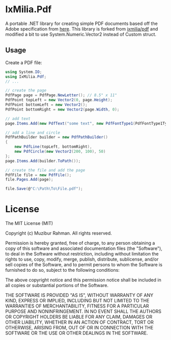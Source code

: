 ﻿IxMilia.Pdf
===========

A portable .NET library for creating simple PDF documents based off the Adobe
specification from [here](http://wwwimages.adobe.com/content/dam/Adobe/en/devnet/pdf/pdfs/PDF32000_2008.pdf).
This library is forked from [ixmilia/pdf](https://github.com/ixmilia/pdf) and modified a bit to use System.Numeric.Vector2 instead of Custom struct.

## Usage

Create a PDF file:

``` C#
using System.IO;
using IxMilia.Pdf;
// ...

// create the page
PdfPage page = PdfPage.NewLetter(); // 8.5" x 11"
PdfPoint topLeft = new Vector2(0, page.Height);
PdfPoint bottomLeft = new Vector2();
PdfPoint bottomRight = new Vector2(page.Width, 0);

// add text
page.Items.Add(new PdfText("some text", new PdfFontType1(PdfFontType1Type.Helvetica), 12.0, bottomLeft));

// add a line and circle
PdfPathBuilder builder = new PdfPathBuilder()
{
    new PdfLine(topLeft, bottomRight),
    new PdfCircle(new Vector2(200, 100), 50)
};
page.Items.Add(builder.ToPath());

// create the file and add the page
PdfFile file = new PdfFile();
file.Pages.Add(page);

file.Save(@"C:\Path\To\File.pdf");
```

License
===========
The MIT License (MIT)

Copyright (c) Muzibur Rahman.
All rights reserved.

Permission is hereby granted, free of charge, to any person obtaining a copy
of this software and associated documentation files (the "Software"), to deal
in the Software without restriction, including without limitation the rights
to use, copy, modify, merge, publish, distribute, sublicense, and/or sell
copies of the Software, and to permit persons to whom the Software is
furnished to do so, subject to the following conditions:

The above copyright notice and this permission notice shall be included in all
copies or substantial portions of the Software.

THE SOFTWARE IS PROVIDED "AS IS", WITHOUT WARRANTY OF ANY KIND, EXPRESS OR
IMPLIED, INCLUDING BUT NOT LIMITED TO THE WARRANTIES OF MERCHANTABILITY,
FITNESS FOR A PARTICULAR PURPOSE AND NONINFRINGEMENT. IN NO EVENT SHALL THE
AUTHORS OR COPYRIGHT HOLDERS BE LIABLE FOR ANY CLAIM, DAMAGES OR OTHER
LIABILITY, WHETHER IN AN ACTION OF CONTRACT, TORT OR OTHERWISE, ARISING FROM,
OUT OF OR IN CONNECTION WITH THE SOFTWARE OR THE USE OR OTHER DEALINGS IN THE
SOFTWARE.



